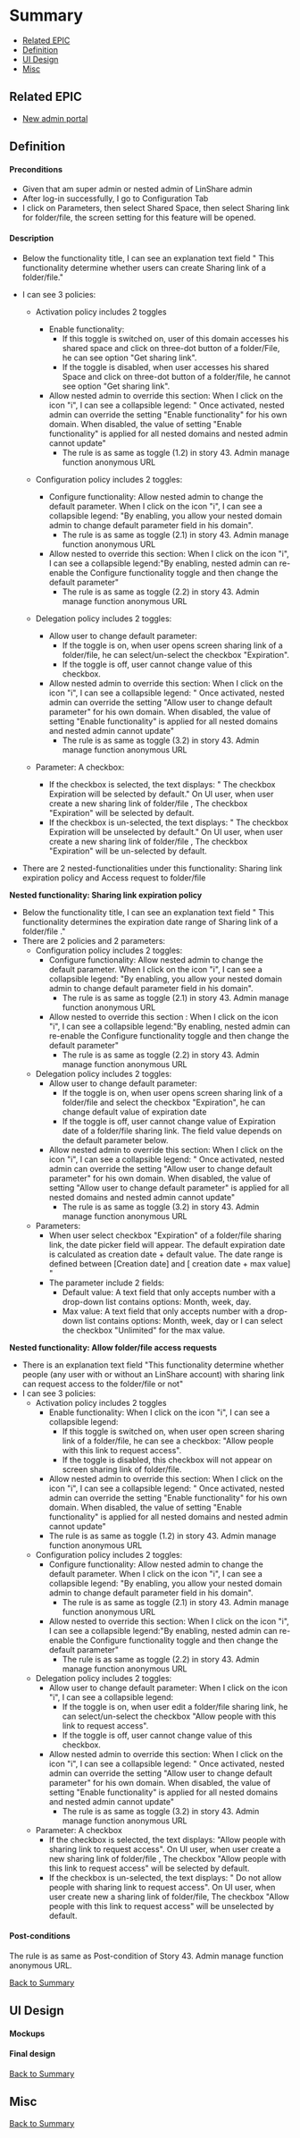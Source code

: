 # Summary

* [Related EPIC](#related-epic)
* [Definition](#definition)
* [UI Design](#ui-design)
* [Misc](#misc)

## Related EPIC

* [New admin portal](./README.md)

## Definition

#### Preconditions

- Given that am super admin or nested admin of LinShare admin
- After log-in successfully, I go to Configuration Tab
- I click on Parameters, then select Shared Space, then select Sharing link for folder/file, the screen setting for this feature will be opened.

#### Description

- Below the functionality title, I can see an explanation text field " This functionality determine whether users can create Sharing link  of a folder/file."
- I can see 3 policies:
    - Activation policy includes 2 toggles
        - Enable functionality:
            - If this toggle is switched on, user of this domain accesses his shared space and click on three-dot button of a folder/File, he can see option "Get sharing link".
            - If the toggle is disabled, when user accesses his shared Space and click on three-dot button of a folder/file, he cannot see option "Get sharing link".
        - Allow nested admin to override this section: When I click on the icon "i", I can see a collapsible legend: " Once activated, nested admin can override the setting "Enable functionality" for his own domain. When disabled, the value of setting "Enable functionality" is applied for all nested domains and nested admin cannot update"
            - The rule is as same as toggle (1.2) in story 43. Admin manage function anonymous URL
    - Configuration policy includes 2 toggles:
        - Configure functionality: Allow nested admin to change the default parameter. When I click on the icon "i", I can see a collapsible legend: "By enabling, you allow your nested domain admin to change default parameter field in his domain".
            - The rule is as same as toggle (2.1) in story 43. Admin manage function anonymous URL
        - Allow nested to override this section: When I click on the icon "i", I can see a collapsible legend:"By enabling, nested admin can re-enable the Configure functionality toggle and then change the default parameter"
            - The rule is as same as toggle (2.2) in story 43. Admin manage function anonymous URL
    - Delegation policy includes 2 toggles:
        - Allow user to change default parameter:
            - If the toggle is on, when user opens screen sharing link of a folder/file, he can select/un-select the checkbox "Expiration".
            - If the toggle is off, user cannot change value of this checkbox.
        - Allow nested admin to override this section:  When I click on the icon "i", I can see a collapsible legend: " Once activated, nested admin can override the setting "Allow user to change default parameter" for his own domain. When disabled, the value of setting "Enable functionality" is applied for all nested domains and nested admin cannot update"
            - The rule is as same as toggle (3.2) in story 43. Admin manage function anonymous URL

    - Parameter: A checkbox:
        - If the checkbox is selected, the text displays: " The checkbox Expiration will be selected by default." On UI user, when user create a new sharing link of folder/file , The checkbox "Expiration" will be selected by default.
        - If the checkbox is un-selected, the text displays: " The checkbox Expiration will be unselected by default." On UI user, when user create a new sharing link of folder/file , The checkbox "Expiration" will be un-selected by default.

- There are 2 nested-functionalities under this functionality: Sharing link expiration policy and Access request to folder/file

**Nested functionality: Sharing link expiration policy**

- Below the functionality title, I can see an explanation text field " This functionality determines the expiration date range of Sharing link of a folder/file ."
- There are 2 policies and 2 parameters:
    - Configuration policy includes 2 toggles:
        - Configure functionality: Allow nested admin to change the default parameter. When I click on the icon "i", I can see a collapsible legend: "By enabling, you allow your nested domain admin to change default parameter field in his domain".
            - The rule is as same as toggle (2.1) in story 43. Admin manage function anonymous URL
        - Allow nested to override this section : When I click on the icon "i", I can see a collapsible legend:"By enabling, nested admin can re-enable the Configure functionality toggle and then change the default parameter"
            - The rule is as same as toggle (2.2) in story 43. Admin manage function anonymous URL
    - Delegation policy includes 2 toggles:
        - Allow user to change default parameter:
            - If the toggle is on, when user opens screen sharing link of a folder/file and select the checkbox "Expiration", he can change default value of expiration date
            - If the toggle is off, user cannot change value of Expiration date of a folder/file sharing link. The field value depends on the default parameter below.
        - Allow nested admin to override this section:  When I click on the icon "i", I can see a collapsible legend: " Once activated, nested admin can override the setting "Allow user to change default parameter" for his own domain. When disabled, the value of setting "Allow user to change default parameter" is applied for all nested domains and nested admin cannot update"
            - The rule is as same as toggle (3.2) in story 43. Admin manage function anonymous URL
    - Parameters:
        - When user select checkbox "Expiration" of a folder/file sharing link, the date picker field will appear. The default expiration date is calculated as creation date + default value. The date range is defined between [Creation date] and [ creation date + max value] "
        - The parameter include 2 fields:
            - Default value: A text field that only accepts number with a drop-down list contains options: Month, week, day.
            - Max value: A text field that only accepts number with a drop-down list contains options: Month, week, day or I can select the checkbox "Unlimited" for the max value.

**Nested functionality:  Allow folder/file access requests**

- There is an explanation text field "This functionality determine whether people (any user with or without an LinShare account) with sharing link  can request access to the folder/file or not"
- I can see 3 policies:
    - Activation policy includes 2 toggles
        - Enable functionality: When I click on the icon "i", I can see a collapsible legend:
            - If this toggle is switched on, when user open screen sharing link of a folder/file, he can see a checkbox: "Allow people with this link to request access".
            - If the toggle is disabled, this checkbox will not appear on screen sharing link of folder/file.
        - Allow nested admin to override this section: When I click on the icon "i", I can see a collapsible legend: " Once activated, nested admin can override the setting "Enable functionality" for his own domain. When disabled, the value of setting "Enable functionality" is applied for all nested domains and nested admin cannot update"
        - The rule is as same as toggle (1.2) in story 43. Admin manage function anonymous URL
    - Configuration policy includes 2 toggles:
        - Configure functionality: Allow nested admin to change the default parameter. When I click on the icon "i", I can see a collapsible legend: "By enabling, you allow your nested domain admin to change default parameter field in his domain".
            - The rule is as same as toggle (2.1) in story 43. Admin manage function anonymous URL
        - Allow nested to override this section: When I click on the icon "i", I can see a collapsible legend:"By enabling, nested admin can re-enable the Configure functionality toggle and then change the default parameter"
            - The rule is as same as toggle (2.2) in story 43. Admin manage function anonymous URL
    - Delegation policy includes 2 toggles:
        - Allow user to change default parameter:  When I click on the icon "i", I can see a collapsible legend:
            - If the toggle is on, when user edit a folder/file sharing link, he can select/un-select the checkbox "Allow people with this link to request access".
            - If the toggle is off, user cannot change value of this checkbox.
        - Allow nested admin to override this section:  When I click on the icon "i", I can see a collapsible legend: " Once activated, nested admin can override the setting "Allow user to change default parameter" for his own domain. When disabled, the value of setting "Enable functionality" is applied for all nested domains and nested admin cannot update"
            - The rule is as same as toggle (3.2) in story 43. Admin manage function anonymous URL
    - Parameter: A checkbox
        - If the checkbox is selected, the text displays: "Allow people with sharing link to request access". On UI user, when user create a new sharing link of folder/file , The checkbox "Allow people with this link to request access"  will be selected by default.
        - If the checkbox is un-selected, the text displays: " Do not allow people with sharing link to request access". On UI user, when user create new a sharing link of folder/file, The checkbox "Allow people with this link to request access" will be unselected by default.

#### Post-conditions

The rule is as same as Post-condition of Story 43. Admin manage function anonymous URL.

[Back to Summary](#summary)

## UI Design

#### Mockups

#### Final design

[Back to Summary](#summary)

## Misc

[Back to Summary](#summary)



